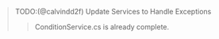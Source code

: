 > TODO:(@calvindd2f) Update Services to Handle Exceptions
>
> > ConditionService.cs is already complete.
